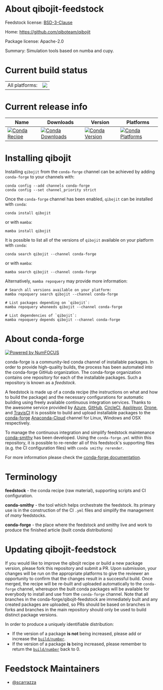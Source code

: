 About qibojit-feedstock
=======================

Feedstock license: [BSD-3-Clause](https://github.com/conda-forge/qibojit-feedstock/blob/main/LICENSE.txt)

Home: https://github.com/qiboteam/qibojit

Package license: Apache-2.0

Summary: Simulation tools based on numba and cupy.

Current build status
====================


<table><tr><td>All platforms:</td>
    <td>
      <a href="https://dev.azure.com/conda-forge/feedstock-builds/_build/latest?definitionId=14117&branchName=main">
        <img src="https://dev.azure.com/conda-forge/feedstock-builds/_apis/build/status/qibojit-feedstock?branchName=main">
      </a>
    </td>
  </tr>
</table>

Current release info
====================

| Name | Downloads | Version | Platforms |
| --- | --- | --- | --- |
| [![Conda Recipe](https://img.shields.io/badge/recipe-qibojit-green.svg)](https://anaconda.org/conda-forge/qibojit) | [![Conda Downloads](https://img.shields.io/conda/dn/conda-forge/qibojit.svg)](https://anaconda.org/conda-forge/qibojit) | [![Conda Version](https://img.shields.io/conda/vn/conda-forge/qibojit.svg)](https://anaconda.org/conda-forge/qibojit) | [![Conda Platforms](https://img.shields.io/conda/pn/conda-forge/qibojit.svg)](https://anaconda.org/conda-forge/qibojit) |

Installing qibojit
==================

Installing `qibojit` from the `conda-forge` channel can be achieved by adding `conda-forge` to your channels with:

```
conda config --add channels conda-forge
conda config --set channel_priority strict
```

Once the `conda-forge` channel has been enabled, `qibojit` can be installed with `conda`:

```
conda install qibojit
```

or with `mamba`:

```
mamba install qibojit
```

It is possible to list all of the versions of `qibojit` available on your platform with `conda`:

```
conda search qibojit --channel conda-forge
```

or with `mamba`:

```
mamba search qibojit --channel conda-forge
```

Alternatively, `mamba repoquery` may provide more information:

```
# Search all versions available on your platform:
mamba repoquery search qibojit --channel conda-forge

# List packages depending on `qibojit`:
mamba repoquery whoneeds qibojit --channel conda-forge

# List dependencies of `qibojit`:
mamba repoquery depends qibojit --channel conda-forge
```


About conda-forge
=================

[![Powered by
NumFOCUS](https://img.shields.io/badge/powered%20by-NumFOCUS-orange.svg?style=flat&colorA=E1523D&colorB=007D8A)](https://numfocus.org)

conda-forge is a community-led conda channel of installable packages.
In order to provide high-quality builds, the process has been automated into the
conda-forge GitHub organization. The conda-forge organization contains one repository
for each of the installable packages. Such a repository is known as a *feedstock*.

A feedstock is made up of a conda recipe (the instructions on what and how to build
the package) and the necessary configurations for automatic building using freely
available continuous integration services. Thanks to the awesome service provided by
[Azure](https://azure.microsoft.com/en-us/services/devops/), [GitHub](https://github.com/),
[CircleCI](https://circleci.com/), [AppVeyor](https://www.appveyor.com/),
[Drone](https://cloud.drone.io/welcome), and [TravisCI](https://travis-ci.com/)
it is possible to build and upload installable packages to the
[conda-forge](https://anaconda.org/conda-forge) [Anaconda-Cloud](https://anaconda.org/)
channel for Linux, Windows and OSX respectively.

To manage the continuous integration and simplify feedstock maintenance
[conda-smithy](https://github.com/conda-forge/conda-smithy) has been developed.
Using the ``conda-forge.yml`` within this repository, it is possible to re-render all of
this feedstock's supporting files (e.g. the CI configuration files) with ``conda smithy rerender``.

For more information please check the [conda-forge documentation](https://conda-forge.org/docs/).

Terminology
===========

**feedstock** - the conda recipe (raw material), supporting scripts and CI configuration.

**conda-smithy** - the tool which helps orchestrate the feedstock.
                   Its primary use is in the construction of the CI ``.yml`` files
                   and simplify the management of *many* feedstocks.

**conda-forge** - the place where the feedstock and smithy live and work to
                  produce the finished article (built conda distributions)


Updating qibojit-feedstock
==========================

If you would like to improve the qibojit recipe or build a new
package version, please fork this repository and submit a PR. Upon submission,
your changes will be run on the appropriate platforms to give the reviewer an
opportunity to confirm that the changes result in a successful build. Once
merged, the recipe will be re-built and uploaded automatically to the
`conda-forge` channel, whereupon the built conda packages will be available for
everybody to install and use from the `conda-forge` channel.
Note that all branches in the conda-forge/qibojit-feedstock are
immediately built and any created packages are uploaded, so PRs should be based
on branches in forks and branches in the main repository should only be used to
build distinct package versions.

In order to produce a uniquely identifiable distribution:
 * If the version of a package **is not** being increased, please add or increase
   the [``build/number``](https://docs.conda.io/projects/conda-build/en/latest/resources/define-metadata.html#build-number-and-string).
 * If the version of a package **is** being increased, please remember to return
   the [``build/number``](https://docs.conda.io/projects/conda-build/en/latest/resources/define-metadata.html#build-number-and-string)
   back to 0.

Feedstock Maintainers
=====================

* [@scarrazza](https://github.com/scarrazza/)


